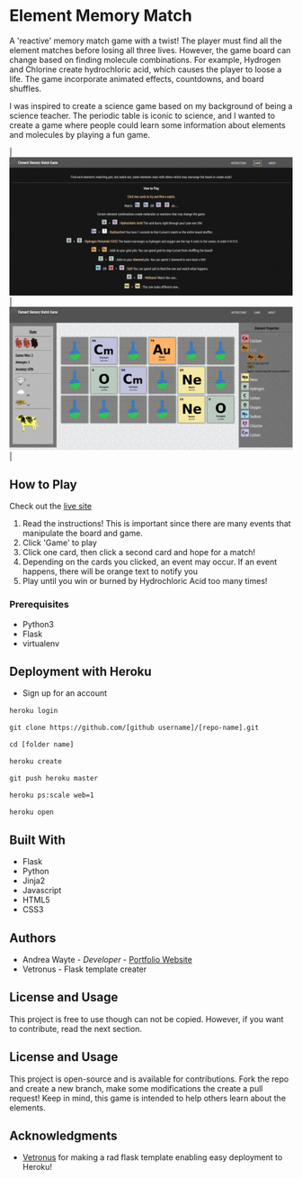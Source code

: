 # Element Memory Match

 A 'reactive' memory match game with a twist! The player must find all the element matches before losing all three lives. However, the game board can change based on finding molecule combinations. For example, Hydrogen and Chlorine create hydrochloric acid, which causes the player to loose a life. The game incorporate animated effects, countdowns, and board shuffles.
 
 I was inspired to create a science game based on my background of being a science teacher. The periodic table is iconic to science, and I wanted to create a game where people could learn some information about elements and molecules by playing a fun game.

|![Instructions Page](static/README_images/rules.jpg) | ![Game Play](static/README_images/game.jpg)|

## How to Play

Check out the [live site](https://memorymatch-flask.herokuapp.com/)

1. Read the instructions! This is important since there are many events that manipulate the board and game.
2. Click 'Game' to play
3. Click one card, then click a second card and hope for a match!
4. Depending on the cards you clicked, an event may occur. If an event happens, there will be orange text to notify you
5. Play until you win or burned by Hydrochloric Acid too many times!

### Prerequisites

* Python3
* Flask
* virtualenv

## Deployment with Heroku 

* Sign up for an account
```
heroku login
``` 
```
git clone https://github.com/[github username]/[repo-name].git
``` 
```
cd [folder name]
```
```
heroku create
```
```
git push heroku master
```
```
heroku ps:scale web=1
```
```
heroku open
```

## Built With

* Flask
* Python
* Jinja2
* Javascript
* HTML5
* CSS3


## Authors

* Andrea Wayte - *Developer* - [Portfolio Website](http://www.andreawayte.com)
* Vetronus - Flask template creater 

## License and Usage

This project is free to use though can not be copied. However, if you want to contribute, read the next section.  

## License and Usage

This project is open-source and is available for contributions. Fork the repo and create a new branch, make some modifications the create a pull request! Keep in mind, this game is intended to help others learn about the elements. 

## Acknowledgments

* [Vetronus](https://github.com/Vetronus/heroku-flask-template) for making a rad flask template enabling easy deployment to Heroku!

